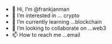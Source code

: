 - 👋 Hi, I’m @frankjanman
- 👀 I’m interested in ... crypto 
- 🌱 I’m currently learning ...blockchain 
- 💞️ I’m looking to collaborate on ...web3
- 📫 How to reach me ...email

<!---
frankjanman/frankjanman is a ✨ special ✨ repository because its `README.md` (this file) appears on your GitHub profile.
You can click the Preview link to take a look at your changes.
--->
